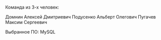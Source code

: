 Команда из 3-х человек:

Домнин Алексей Дмитриевич
Подусенко Альберт Олегович
Пугачев Максим Сергеевич

Выбранное ПО: MySQL
